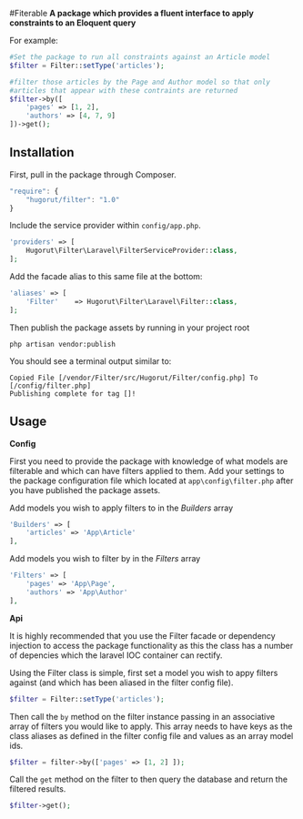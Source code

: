 #Fiterable
__A package which provides a fluent interface to apply constraints to an Eloquent query__

For example:
```php
#Set the package to run all constraints against an Article model
$filter = Filter::setType('articles');

#filter those articles by the Page and Author model so that only
#articles that appear with these contraints are returned
$filter->by([
    'pages' => [1, 2], 
    'authors' => [4, 7, 9]
])->get();
```
## Installation

First, pull in the package through Composer.

```js
"require": {
    "hugorut/filter": "1.0"
}
```

Include the service provider within `config/app.php`.

```php
'providers' => [
    Hugorut\Filter\Laravel\FilterServiceProvider::class,
];
```

Add the facade alias to this same file at the bottom:

```php
'aliases' => [
    'Filter'    => Hugorut\Filter\Laravel\Filter::class,
];
```

Then publish the package assets by running in your project root

```shell
php artisan vendor:publish
```

You should see a terminal output similar to:

```shell
Copied File [/vendor/Filter/src/Hugorut/Filter/config.php] To [/config/filter.php]
Publishing complete for tag []!
```

## Usage

__Config__

First you need to provide the package with knowledge of what models are filterable and which can have filters applied to them. Add your settings to the package configuration file which located at `app\config\filter.php` after you have published the package assets.

Add models you wish to apply filters to in the *Builders* array

```php
'Builders' => [
    'articles' => 'App\Article'
],
```

Add models you wish to filter by in the *Filters* array

```php
'Filters' => [
    'pages' => 'App\Page',
    'authors' => 'App\Author'
],
```

__Api__

It is highly recommended that you use the Filter facade or dependency injection to access the package functionality as this the class has a number of depencies which the laravel IOC container can rectify. 

Using the Filter class is simple, first set a model you wish to appy filters against (and which has been aliased in the filter config file).

```php
$filter = Filter::setType('articles');
```

Then call the `by` method on the filter instance passing in an associative array of filters you would like to apply. This array needs to have keys as the class aliases as defined in the filter config file and values as an array model ids.

```php
$filter = filter->by(['pages' => [1, 2] ]);
```

Call the `get` method on the filter to then query the database and return the filtered results.

```php
$filter->get();
```